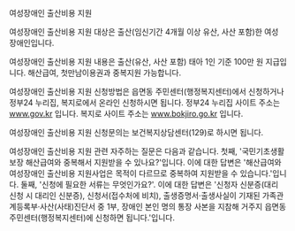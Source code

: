 여성장애인 출산비용 지원

여성장애인 출산비용 지원 대상은 출산(임신기간 4개월 이상 유산, 사산 포함)한 여성 장애인입니다.

여성장애인 출산비용 지원 내용은 출산(유산, 사산 포함) 태아 1인 기준 100만 원 지급입니다. 해산급여, 첫만남이용권과 중복지원 가능합니다.

여성장애인 출산비용 지원 신청방법은 읍면동 주민센터(행정복지센터)에서 신청하거나 정부24 누리집, 복지로에서 온라인 신청하시면 됩니다. 정부24 누리집 사이트 주소는 www.gov.kr 입니다. 복지로 사이트 주소는 www.bokjiro.go.kr 입니다.

여성장애인 출산비용 지원 신청문의는 보건복지상담센터(129)로 하시면 됩니다. 

여성장애인 출산비용 지원 관련 자주하는 질문은 다음과 같습니다.
첫째, '국민기초생활보장 해산급여와 중복해서 지원받을 수 있나요?'입니다. 이에 대한 답변은 '해산급여와 여성장애인 출산비용 지원사업은 목적이 다르므로 중복하여 지원받을 수 있습니다.'입니다.
둘째, '신청에 필요한 서류는 무엇인가요?'. 이에 대한 답변은 '신청자 신분증(대리 신청 시 대리인 신분증), 신청서(접수처에 비치), 출생증명서·출생사실이 기재된 가족관계등록부·사산(사태)진단서 중 1부, 장애인 본인 명의 통장 사본을 지참해 거주지 읍면동 주민센터(행정복지센터)에 신청하면 됩니다.'입니다.